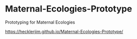 # Maternal-Ecologies-Prototype
Prototyping for Maternal Ecologies

https://hecklerjim.github.io/Maternal-Ecologies-Prototype/
